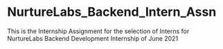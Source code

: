 # NurtureLabs_Backend_Intern_Assn
 This is the Internship Assignment for the selection of Interns for NurtureLabs Backend Development Internship of June 2021
